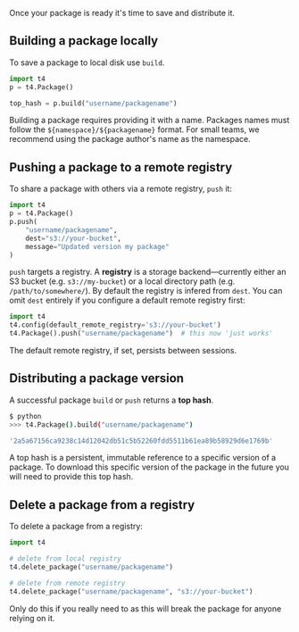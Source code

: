 Once your package is ready it's time to save and distribute it.

## Building a package locally

To save a package to local disk use `build`.

```python
import t4
p = t4.Package()

top_hash = p.build("username/packagename")
```

Building a package requires providing it with a name. Packages names must follow the `${namespace}/${packagename}` format. For small teams, we recommend using the package author's name as the namespace.

## Pushing a package to a remote registry

To share a package with others via a remote registry, `push` it:

```python
import t4
p = t4.Package()
p.push(
    "username/packagename",
    dest="s3://your-bucket",
    message="Updated version my package"
)
```

`push` targets a registry. A **registry** is a storage backend&mdash;currently either an S3 bucket (e.g. `s3://my-bucket`) or a local directory path (e.g. `/path/to/somewhere/`). By default the registry is infered from `dest`. You can omit `dest` entirely if you configure a default remote registry first:

```python
import t4
t4.config(default_remote_registry='s3://your-bucket')
t4.Package().push("username/packagename")  # this now 'just works'
```

The default remote registry, if set, persists between sessions.

## Distributing a package version

A successful package `build` or `push` returns a **top hash**.

```bash
$ python
>>> t4.Package().build("username/packagename")

'2a5a67156ca9238c14d12042db51c5b52260fdd5511b61ea89b58929d6e1769b'
```

A top hash is a persistent, immutable reference to a specific version of a package. To download this specific version of the package in the future you will need to provide this top hash.

## Delete a package from a registry

To delete a package from a registry:

```python
import t4

# delete from local registry
t4.delete_package("username/packagename")

# delete from remote registry
t4.delete_package("username/packagename", "s3://your-bucket")
```

Only do this if you really need to as this will break the package for anyone relying on it.